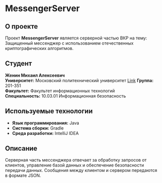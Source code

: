 # MessengerServer

## О проекте
Проект **MessengerServer** является серверной частью ВКР на тему:  
Защищенный мессенджер с использованием отечественных криптографических алгоритмов.

## Студент
**Женин Михаил Алексеевич**  
**Университет:** Московский политехнический университет [Link](https://mospolytech.ru/) 
**Группа:** 201-351  
**Факультет:** Факультет информационных технологий  
**Специальность:** 10.03.01 Информационная безопасность  

## Используемые технологии
- **Язык программирования:** Java
- **Система сборки:** Gradle
- **Среда разработки:** IntelliJ IDEA

## Описание
Серверная часть мессенджера отвечает за обработку запросов от клиентов, управление базой данных и обеспечение безопасности передачи данных. Сообщения между клиентом и сервером передаются в формате JSON.
